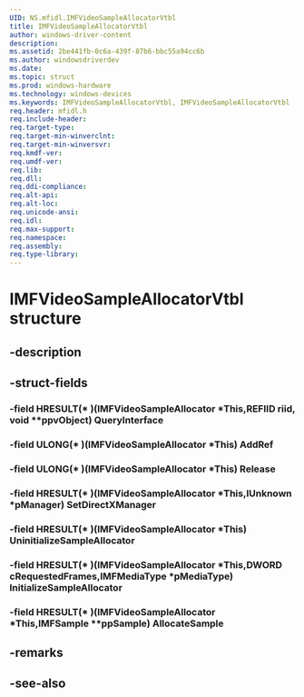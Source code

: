 ```yaml
---
UID: NS.mfidl.IMFVideoSampleAllocatorVtbl
title: IMFVideoSampleAllocatorVtbl
author: windows-driver-content
description: 
ms.assetid: 2be441fb-0c6a-439f-87b6-bbc55a94cc6b
ms.author: windowsdriverdev
ms.date: 
ms.topic: struct
ms.prod: windows-hardware
ms.technology: windows-devices
ms.keywords: IMFVideoSampleAllocatorVtbl, IMFVideoSampleAllocatorVtbl
req.header: mfidl.h
req.include-header:
req.target-type:
req.target-min-winverclnt:
req.target-min-winversvr:
req.kmdf-ver:
req.umdf-ver:
req.lib:
req.dll:
req.ddi-compliance:
req.alt-api:
req.alt-loc:
req.unicode-ansi:
req.idl:
req.max-support:
req.namespace:
req.assembly:
req.type-library:
---
```


# IMFVideoSampleAllocatorVtbl structure

## -description



## -struct-fields

### -field HRESULT(* )(IMFVideoSampleAllocator *This,REFIID riid, void **ppvObject) QueryInterface			
 	
### -field ULONG(* )(IMFVideoSampleAllocator *This) AddRef			
 	
### -field ULONG(* )(IMFVideoSampleAllocator *This) Release			
 	
### -field HRESULT(* )(IMFVideoSampleAllocator *This,IUnknown *pManager) SetDirectXManager			
 	
### -field HRESULT(* )(IMFVideoSampleAllocator *This) UninitializeSampleAllocator			
 	
### -field HRESULT(* )(IMFVideoSampleAllocator *This,DWORD cRequestedFrames,IMFMediaType *pMediaType) InitializeSampleAllocator			
 	
### -field HRESULT(* )(IMFVideoSampleAllocator *This,IMFSample **ppSample) AllocateSample			
 	
## -remarks

## -see-also